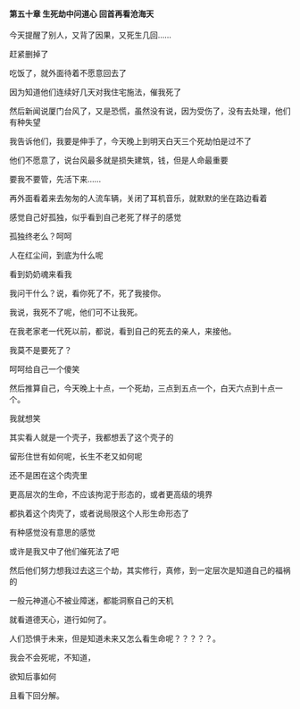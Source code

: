 #### 第五十章 生死劫中问道心 回首再看沧海天


今天提醒了别人，又背了因果，又死生几回……

赶紧删掉了

吃饭了，就外面待着不愿意回去了

因为知道他们连续好几天对我住宅施法，催我死了

然后新闻说厦门台风了，又是恐慌，虽然没有说，因为受伤了，没有去处理，他们有种失望

我告诉他们，我要是伸手了，今天晚上到明天白天三个死劫怕是过不了

他们不愿意了，说台风最多就是损失建筑，钱，但是人命最重要

要我不要管，先活下来……

再外面看着来去匆匆的人流车辆，关闭了耳机音乐，就默默的坐在路边看着

感觉自己好孤独，似乎看到自己老死了样子的感觉

孤独终老么？呵呵

人在红尘间，到底为什么呢

看到奶奶魂来看我

我问干什么？说，看你死了不，死了我接你。

我说，我死不了呢，他们可不让我死。

在我老家老一代死以前，都说，看到自己的死去的亲人，来接他。

我莫不是要死了？

呵呵给自己一个傻笑

然后推算自己，今天晚上十点，一个死劫，三点到五点一个，白天六点到十点一个。

我就想笑

其实看人就是一个壳子，我都想丢了这个壳子的

留形住世有如何呢，长生不老又如何呢

还不是困在这个肉壳里

更高层次的生命，不应该拘泥于形态的，或者更高级的境界

都执着这个肉壳了，或者说局限这个人形生命形态了

有种感觉没有意思的感觉

或许是我又中了他们催死法了吧

然后他们努力想我过去这三个劫，其实修行，真修，到一定层次是知道自己的福祸的

一般元神道心不被业障迷，都能洞察自己的天机

就看道德天心，道行如何了。

人们恐惧于未来，但是知道未来又怎么看生命呢？？？？？。

我会不会死呢，不知道，

欲知后事如何

且看下回分解。


